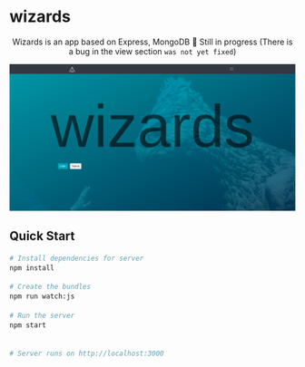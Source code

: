 # wizards

<div align="center">

Wizards is an app based on Express, MongoDB
🔧 Still in progress (There is a bug in the view section `was not yet fixed`)

![](/screenshot.png)

</div>

## Quick Start

```bash
# Install dependencies for server
npm install

# Create the bundles
npm run watch:js

# Run the server
npm start


# Server runs on http://localhost:3000
```
